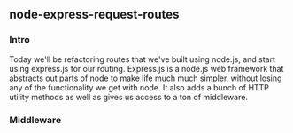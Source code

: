 ## node-express-request-routes

### Intro

Today we'll be refactoring routes that we've built using node.js, and start using express.js for our routing. Express.js is a node.js web framework that abstracts out parts of node to make life much much simpler, without losing any of the functionality we get with node. It also adds a bunch of HTTP utility methods as well as gives us access to a ton of middleware.

### Middleware
